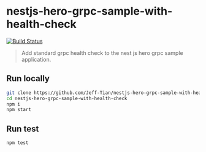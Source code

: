 # nestjs-hero-grpc-sample-with-health-check

[![Build Status](https://travis-ci.com/Jeff-Tian/nestjs-hero-grpc-sample-with-health-check.svg?branch=master)](https://travis-ci.com/Jeff-Tian/nestjs-hero-grpc-sample-with-health-check)

> Add standard grpc health check to the nest js hero grpc sample application.

## Run locally

```bash
git clone https://github.com/Jeff-Tian/nestjs-hero-grpc-sample-with-health-check
cd nestjs-hero-grpc-sample-with-health-check
npm i
npm start
```

## Run test

```bash
npm test
```
